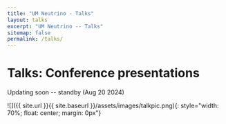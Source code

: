 ```yaml
---
title: "UM Neutrino - Talks"
layout: talks
excerpt: "UM Neutrino -- Talks"
sitemap: false
permalink: /talks/
---
```


# Talks: Conference presentations

Updating soon -- standby (Aug 20 2024)

![]({{ site.url }}{{ site.baseurl }}/assets/images/talkpic.png){: style="width: 70%; float: center; margin: 0px"}


